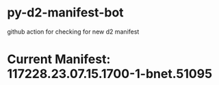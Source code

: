 # py-d2-manifest-bot
github action for checking for new d2 manifest

# Current Manifest: 117228.23.07.15.1700-1-bnet.51095